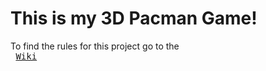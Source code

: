 # This is my 3D Pacman Game!

To find the rules for this project go to the <kbd><br> [Wiki][Link] <br></kbd>

[Link]: # '[Link with example title.](https://github.com/merlijn1411/PacMan3D/wiki)https://github.com/merlijn1411/PacMan3D/wiki'

